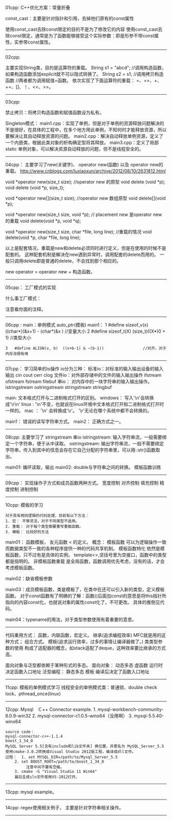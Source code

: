 ﻿01cpp:
C++优化方案：常量折叠

const_cast：主要是针对指针和引用，去掉他们原有的const属性

使用const_cast去除const限定的目的不是为了修改它的内容
使用const_cast去除const限定，通常是为了函数能够接受这个实际参数：即是形参不带const属性，实参带const属性。
*******

02cpp:

主要实现String类，目的是运算符的重载。
	String s1 = "abcd";		//调用构造函数，如果构造函数添加explicit就不可以隐式转换了。
	String s2 = s1;			//调用拷贝构造函数
							//两者都为调用赋值=函数。
	依次实现了下面运算符的重载：
	=、==、+、+=、[]、！、<<、>>。
*******

03cpp:

禁止拷贝：将拷贝构造函数和赋值函数设为私有。

Singleton模式：
	main1.cpp：实现了单例，但是对于单例的资源释放问题解决的不是很好，在具体的工程中，在多个地方用此单例，不知何时才能释放资源，所以要解决让其自动释放资源的问题。
	main2.cpp：解决自动释放单例资源，定义了一个内嵌类，根据此类对象的析构确定型将其释放。
	main3.cpp：定义了局部static 单例对象，可以解决资源自动释放的问题，但不是线程安全的。
*******

04cpp：
主要学习了new(关键字)、 operator new(函数) 以及 operator new的重载。
http://www.cnblogs.com/luxiaoxun/archive/2012/08/10/2631812.html

void *operator new(size_t size);						//operator new 的原型
void delete (void *p);
void delete (void *p, size_t);

void *operator new[](size_t size);						//operator new 数组原型
void delete[](void *p);

void *operator new(size_t size, void *p);				// placement new 是operator new 的重载
void delete(void *p, void *q);

void *operator new(size_t size, char *file, long line);	//重载的情况
void delete(void *p, char *file, long line);

以上是配套情况，重载是new和delete必须同时进行定义，但是在使用的时候不是配套的。
这种配套机制是解决在new遇到异常时，调用配套的delete而用的。
一般只调用delete即是普通的delete，不会找到那个相应的。

new operator = operator new + 构造函数。
*******

05cpp：
工厂模式的实现

什么事工厂模式：

注意看你面的注释。
*******

06cpp :
main：单例模式 auto_ptr(模板)
main1：
	1	#define sizeof_v(x)  ((char*)(&x+1) - (char*)&x )		//变量大小
	2	#define sizeof_t(X)  (size_t)((X*)0 + 1)				//类型大小
								
	3	#define ALIGN(v, b)  ((v+b-1) & ~(b-1))					//对齐，对于内存池很有用
*******

07cpp：
学习简单的io操作
io分为三种：
标准io：对标准的输入输出设备的输入输出
	cin cout cerr clog
文件io：对外部存储中的文件的输入输出操作
	ifstream ofstream fstream
	filebuf
串io：  对内存中的一块字符串的输入输出操作。
	istringstream ostringstream stringstream
	stringbuf

main: 文本格式打开与二进制格式打开的区别。
		windows： 写入'\n'会转换成'\r\n'
		linux :   '\n'不变，也就说在linux环境中文本格式打开和二进制格式打开时一样的。
		mac ：     '\n' 会转换成'\r'。
		'\r'无论在哪个系统中都不会转换的。

main1： 错误的读写字符串方式。
main2： 正确方式之一。
*******

08cpp:
主要学习了 stringstream 串io
istringstream: 输入字符串流，一般需要绑定一个字符串，便于从中读取。
ostringstream: 输出字符串流，一般不需要绑定字符串，传入到其中的信息会存在它自己分配的字符串里，可以用::str()函数取出。

main01:
	循环读取，输出
main02:
	double与字符串之间的转换。
	模板函数训练
*******

09cpp：
	实现操作子方式和成员函数两种方式。
	宽度控制
	对齐控制
	填充控制
	精度控制
	进制控制
*******

10cpp:
	模板的学习

	对于具有相同逻辑的代码处理，目前有以下方法：
	1. 宏： 不够灵活，对于不同类型不适用。
	2. 重载： 对于每个类型都要重写重载函数。
	3. 模板： 比较好的方法

main01： 函数模板， 友元函数 < 的定义。
概念：	模板函数			可以为逻辑操作一致而数据类型不一致的各种程序提供一种的代码共享机制。
		模板函数特化		依然是模板函数，只不过有是具体的实例。 template<>,坚括号里为空接口，函数中的类型都是指明的。
		非模板函数重载 	是全局函数，函数调用优先考虑，没有的话，才会考虑模板函数。

main02：缺省模板参数

main03：成员模板函数，类是模板了，在类中在还可以引入新的类型，定义模板函数。
		对于const函数有了明确的了解：函数()后面加const的意思是将this指针所指向的内容const化，也就说对象的属性const化了，不可更改。
		具体的推倒见代码。

main04：typename的用法，对于类型参数使用有着重要的意思。
*******

代码重用方式：
函数，内联函数，宏定义。
继承(追求编程效率) MFC就是用的这种方式；	组合方式。
模板(追求运行效率，过多的事情让编译器做了。) 类类型参数的使用 构成了适配器的概念，如stack适配了deque，这种效率要比继承的方式高。

面向对象与泛型都依赖于某种形式的多态。
面向对象： 动态多态  虚函数		运行时决定函数入口地址
泛型编程： 静态多态  模板			编译后决定了函数入口地址
*******

11cpp:
	模板的单例模式学习
	线程安全的单例模式类：普通锁、double check lock、pthread_once(linux)
*******

12cpp:
	Mysql　Ｃ++ Connector example.
	1. mysql-workbench-community-6.0.9-win32
	2. mysql-connector-c1.0.5-winx64（没用啊）
	3. mysql-5.5.40-winx64

	source code： 
	mysql-connector-c++-1.1.4
	boost_1_54_0
	MySQL Server 5.5[含有include和lib文件夹] 换位置，并更名为 MySQL_Server_5.5
	使用cmake-3.0.2转换成Visual Studio 2012版工程，编译成dll文件。
	过程：  1. set MYSQL_DIR=/path/to/Mysql_Server_5.5
		2. set BOOST_ROOT=/path/to/boost_1_34_0
			 注意中间不要有空格。
		3. cmake -G "Visual Studio 11 Win64"
		最后生成sln文件使用VS-2012打开。
*******

13cpp:
	mysql example。
*******

14cpp:
	regex使用相关例子， 主要是针对字符串相关操作。
*******

